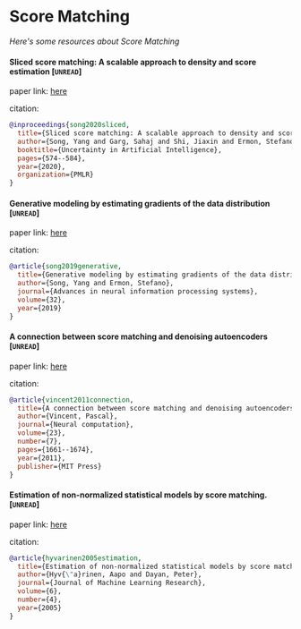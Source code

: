 # Score Matching
*Here's some resources about Score Matching*


#### Sliced score matching: A scalable approach to density and score estimation [`UNREAD`]

paper link: [here](http://proceedings.mlr.press/v115/song20a/song20a.pdf)

citation: 
```bibtex
@inproceedings{song2020sliced,
  title={Sliced score matching: A scalable approach to density and score estimation},
  author={Song, Yang and Garg, Sahaj and Shi, Jiaxin and Ermon, Stefano},
  booktitle={Uncertainty in Artificial Intelligence},
  pages={574--584},
  year={2020},
  organization={PMLR}
}
```

#### Generative modeling by estimating gradients of the data distribution [`UNREAD`]

paper link: [here](https://proceedings.neurips.cc/paper_files/paper/2019/file/3001ef257407d5a371a96dcd947c7d93-Paper.pdf)

citation: 
```bibtex
@article{song2019generative,
  title={Generative modeling by estimating gradients of the data distribution},
  author={Song, Yang and Ermon, Stefano},
  journal={Advances in neural information processing systems},
  volume={32},
  year={2019}
}
```
    
    

#### A connection between score matching and denoising autoencoders [`UNREAD`]

paper link: [here](https://citeseerx.ist.psu.edu/document?repid=rep1&type=pdf&doi=8d47102fbf5e19fc37562b9e24fea0c449313703)

citation: 
```bibtex
@article{vincent2011connection,
  title={A connection between score matching and denoising autoencoders},
  author={Vincent, Pascal},
  journal={Neural computation},
  volume={23},
  number={7},
  pages={1661--1674},
  year={2011},
  publisher={MIT Press}
}
```
    

#### Estimation of non-normalized statistical models by score matching. [`UNREAD`]

paper link: [here](https://www.jmlr.org/papers/volume6/hyvarinen05a/hyvarinen05a.pdf)

citation: 
```bibtex
@article{hyvarinen2005estimation,
  title={Estimation of non-normalized statistical models by score matching.},
  author={Hyv{\"a}rinen, Aapo and Dayan, Peter},
  journal={Journal of Machine Learning Research},
  volume={6},
  number={4},
  year={2005}
}
```
    